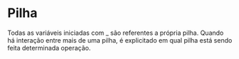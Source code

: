 # Pilha

Todas as variáveis iniciadas com _ são referentes a própria pilha. 
Quando há interação entre mais de uma pilha, é explicitado em qual pilha está sendo feita determinada operação.                  
